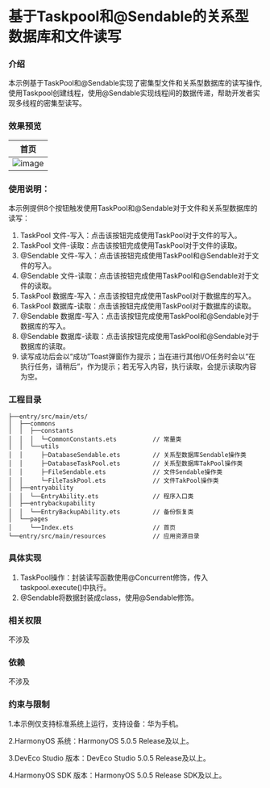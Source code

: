 # 基于Taskpool和@Sendable的关系型数据库和文件读写

### 介绍

本示例基于TaskPool和@Sendable实现了密集型文件和关系型数据库的读写操作,使用Taskpool创建线程，使用@Sendable实现线程间的数据传递，帮助开发者实现多线程的密集型读写。

### 效果预览

| 首页                                   |
|--------------------------------------|
| ![image](screenshots/device/index.gif) |

### 使用说明：

本示例提供8个按钮触发使用TaskPool和@Sendable对于文件和关系型数据库的读写：
1. TaskPool 文件-写入：点击该按钮完成使用TaskPool对于文件的写入。
2. TaskPool 文件-读取：点击该按钮完成使用TaskPool对于文件的读取。
3. @Sendable 文件-写入：点击该按钮完成使用TaskPool和@Sendable对于文件的写入。
4. @Sendable 文件-读取：点击该按钮完成使用TaskPool和@Sendable对于文件的读取。
5. TaskPool 数据库-写入：点击该按钮完成使用TaskPool对于数据库的写入。
6. TaskPool 数据库-读取：点击该按钮完成使用TaskPool对于数据库的读取。
7. @Sendable 数据库-写入：点击该按钮完成使用TaskPool和@Sendable对于数据库的写入。
8. @Sendable 数据库-读取：点击该按钮完成使用TaskPool和@Sendable对于数据库的读取。
9. 读写成功后会以“成功”Toast弹窗作为提示；当在进行其他I/O任务时会以“在执行任务，请稍后”，作为提示；若无写入内容，执行读取，会提示读取内容为空。

### 工程目录

```
├──entry/src/main/ets/
│  ├──commons                                  
│  │  ├──constants               
│  │  │  └─CommonConstants.ets          // 常量类 
│  │  └──utils          
│  │     ├─DatabaseSendable.ets         // 关系型数据库Sendable操作类
│  │     ├─DatabaseTaskPool.ets         // 关系型数据库TakPool操作类
│  │     ├─FileSendable.ets             // 文件Sendable操作类
│  │     └─FileTaskPool.ets             // 文件TakPool操作类
│  ├──entryability
│  │  └──EntryAbility.ets               // 程序入口类
│  ├──entrybackupability
│  │  └──EntryBackupAbility.ets         // 备份恢复类
│  └──pages                 
│     └──Index.ets                      // 首页
└──entry/src/main/resources             // 应用资源目录
```

### 具体实现
1. TaskPool操作：封装读写函数使用@Concurrent修饰，传入taskpool.execute()中执行。
2. @Sendable将数据封装成class，使用@Sendable修饰。

### 相关权限
不涉及

### 依赖
不涉及

### 约束与限制

1.本示例仅支持标准系统上运行，支持设备：华为手机。

2.HarmonyOS 系统：HarmonyOS 5.0.5 Release及以上。

3.DevEco Studio 版本：DevEco Studio 5.0.5 Release及以上。

4.HarmonyOS SDK 版本：HarmonyOS 5.0.5 Release SDK及以上。 
